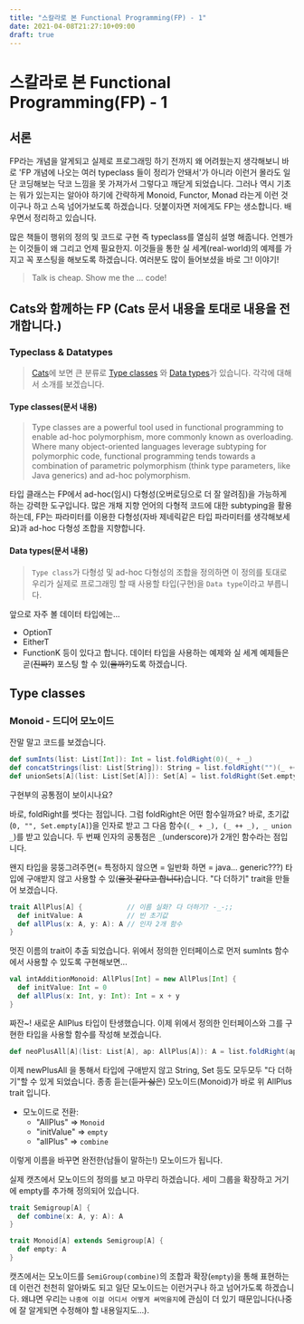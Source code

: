 ```yaml
---
title: "스칼라로 본 Functional Programming(FP) - 1"
date: 2021-04-08T21:27:10+09:00
draft: true
---
```


# 스칼라로 본 Functional Programming(FP) - 1

## 서론

FP라는 개념을 알게되고 실제로 프로그래밍 하기 전까지 왜 어려웠는지 생각해보니 바로 'FP 개념에 나오는 여러 typeclass 들이 정리가 안돼서'가 아니라 이런거 몰라도 일단 코딩해보는 닥코 느낌을 못 가져가서 그렇다고 깨닫게 되었습니다. 그러나 역시 기초는 뭐가 있는지는 알아야 하기에 간략하게 Monoid, Functor, Monad 라는게 이런 것이구나 하고 스윽 넘어가보도록 하겠습니다. 덧붙이자면 저에게도 FP는 생소합니다. 배우면서 정리하고 있습니다.

많은 책들이 행위의 정의 및 코드로 구현 즉 typeclass를 열심히 설명 해줍니다. 언젠가는 이것들이 왜 그리고 언제 필요한지. 이것들을 통한 실 세계(real-world)의 예제를 가지고 꼭 포스팅을 해보도록 하겠습니다. 여러분도 많이 들어보셨을 바로 그! 이야기!

> Talk is cheap. Show me the ... code!

## Cats와 함께하는 FP (Cats 문서 내용을 토대로 내용을 전개합니다.)

### Typeclass & Datatypes

> [Cats](https://typelevel.org/cats)에 보면 큰 분류로 [Type classes](https://typelevel.org/cats/typeclasses.html) 와 [Data types](https://typelevel.org/cats/datatypes.html)가 있습니다. 각각에 대해서 소개를 보겠습니다.

#### Type classes(문서 내용)

> Type classes are a powerful tool used in functional programming to enable ad-hoc polymorphism, more commonly known as overloading. Where many object-oriented languages leverage subtyping for polymorphic code, functional programming tends towards a combination of parametric polymorphism (think type parameters, like Java generics) and ad-hoc polymorphism.

타입 클래스는 FP에서 ad-hoc(임시) 다형성(오버로딩으로 더 잘 알려짐)을 가능하게 하는 강력한 도구입니다. 많은 개채 지향 언어의 다형적 코드에 대한 subtyping을 활용하는데, FP는 파라미터를 이용한 다형성(자바 제네릭같은 타입 파라미터를 생각해보세요)과 ad-hoc 다형성 조합을 지향합니다.

#### Data types(문서 내용)

> `Type class`가 다형성 및 ad-hoc 다형성의 조합을 정의하면 이 정의를 토대로 우리가 실제로 프로그래밍 할 때 사용할 타입(구현)을 `Data type`이라고 부릅니다.

앞으로 자주 볼 데이터 타입에는...
* OptionT
* EitherT
* FunctionK
등이 있다고 합니다. 데이터 타입을 사용하는 예제와 실 세계 예제들은 곧(~~진짜?~~) 포스팅 할 수 있(~~을까?~~)도록 하겠습니다.

## Type classes

### Monoid - 드디어 모노이드

잔말 말고 코드를 보겠습니다.

```scala
def sumInts(list: List[Int]): Int = list.foldRight(0)(_ + _)
def concatStrings(list: List[String]): String = list.foldRight("")(_ ++ _)
def unionSets[A](list: List[Set[A]]): Set[A] = list.foldRight(Set.empty[A])(_ union _)
```

구현부의 공통점이 보이시나요?

바로, foldRight를 썻다는 점입니다. 그럼 foldRight은 어떤 함수일까요? 바로, 초기값(`0, "", Set.empty[A]`)을 인자로 받고 그 다음 함수(`(_ + _), (_ ++ _), _ union _`)를 받고 있습니다. 두 번째 인자의 공통점은 `_`(underscore)가 2개인 함수라는 점입니다.

왠지 타입을 뭉뚱그려주면(= 특정하지 않으면 = 일반화 하면 = java... generic???) 타입에 구애받지 않고 사용할 수 있(~~을것 같다고 합니다~~)습니다. "다 더하기" trait을 만들어 보겠습니다.
```scala
trait AllPlus[A] {           // 이름 실화? 다 더하기? -_-;;
  def initValue: A           // 빈 초기값
  def allPlus(x: A, y: A): A // 인자 2개 함수
}
```

멋진 이름의 trait이 추출 되었습니다. 위에서 정의한 인터페이스로 먼저 sumInts 함수에서 사용할 수 있도록 구현해보면...
```scala
val intAdditionMonoid: AllPlus[Int] = new AllPlus[Int] {
  def initValue: Int = 0
  def allPlus(x: Int, y: Int): Int = x + y
}
```

짜잔~! 새로운 AllPlus 타입이 탄생했습니다. 이제 위에서 정의한 인터페이스와 그를 구현한 타입을 사용할 함수를 작성해 보겠습니다.
```scala
def neoPlusAll[A](list: List[A], ap: AllPlus[A]): A = list.foldRight(ap.initValue)(ap.allPlus)
```

이제 newPlusAll 을 통해서 타입에 구애받지 않고 String, Set 등도 모두모두 "다 더하기"할 수 있게 되었습니다. 종종 듣는(~~듣기 싫은~~) 모노이드(Monoid)가 바로 위 AllPlus trait 입니다.
* 모노이드로 전환:
  * "AllPlus" => `Monoid`
  * "initValue" => `empty`
  * "allPlus" => `combine`

이렇게 이름을 바꾸면 완전한(남들이 말하는!) 모노이드가 됩니다.


실제 캣츠에서 모노이드의 정의를 보고 마무리 하겠습니다. 세미 그룹을 확장하고 거기에 empty를 추가해 정의되어 있습니다.

```scala
trait Semigroup[A] {
  def combine(x: A, y: A): A
}

trait Monoid[A] extends Semigroup[A] {
  def empty: A
}
```
캣츠에서는 모노이드를 `SemiGroup(combine)`의 조합과 확장(`empty`)을 통해 표현하는데 이런건 천천히 알아봐도 되고 일단 모노이드는 이런거구나 하고 넘어가도록 하겠습니다. 왜냐면 우리는 `나중에 이걸 어디서 어떻게 써먹을지`에 관심이 더 있기 때문입니다(나중에 잘 알게되면 수정해야 할 내용일지도...).
